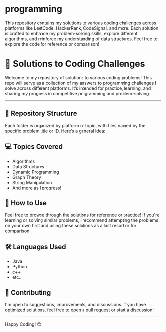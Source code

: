 # programming
This repository contains my solutions to various coding challenges across platforms like LeetCode, HackerRank, CodeSignal, and more. Each solution is crafted to enhance my problem-solving skills, explore different algorithms, and reinforce my understanding of data structures. Feel free to explore the code for reference or comparison!

# 📝 Solutions to Coding Challenges

Welcome to my repository of solutions to various coding problems! This repo will serve as a collection of my answers to programming challenges I solve across different platforms. It’s intended for practice, learning, and sharing my progress in competitive programming and problem-solving.

---

## 📂 Repository Structure

Each folder is organized by platform or topic, with files named by the specific problem title or ID. Here’s a general idea:


## 💻 Topics Covered

- Algorithms
- Data Structures
- Dynamic Programming
- Graph Theory
- String Manipulation
- And more as I progress!

## 🚀 How to Use

Feel free to browse through the solutions for reference or practice! If you're learning or solving similar problems, I recommend attempting the problems on your own first and using these solutions as a last resort or for comparison.

## 🛠️ Languages Used

- Java
- Python
- c++
- etc..

## 🤝 Contributing

I'm open to suggestions, improvements, and discussions. If you have optimized solutions, feel free to open a pull request or start a discussion!

---

Happy Coding! 😊
